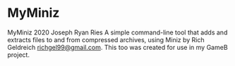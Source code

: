 # MyMiniz
 MyMiniz
2020 Joseph Ryan Ries
A simple command-line tool that adds and extracts files to and from compressed archives,
using Miniz by Rich Geldreich <richgel99@gmail.com>.
This too was created for use in my GameB project.